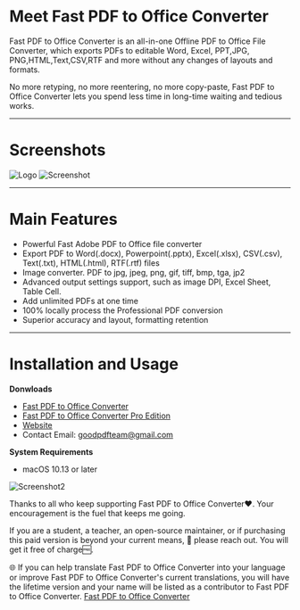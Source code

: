 # **Meet Fast PDF to Office Converter**
Fast PDF to Office Converter is an all-in-one Offline PDF to Office File Converter, which exports PDFs to editable Word, Excel, PPT,JPG, PNG,HTML,Text,CSV,RTF and more without any changes of layouts and formats.

No more retyping, no more reentering, no more copy-paste, Fast PDF to Office Converter lets you spend less time in long-time waiting and tedious works. 

***

# **Screenshots**
 ![Logo](https://is1-ssl.mzstatic.com/image/thumb/Purple211/v4/97/86/d3/9786d388-5485-4dc2-4c51-f930713e2c64/AppIcon-0-0-85-220-0-0-4-0-2x.png/460x0w.webp)
 ![Screenshot](https://is1-ssl.mzstatic.com/image/thumb/PurpleSource221/v4/45/8e/4d/458e4d1a-9a4e-6d58-cfa5-48b9c26338a9/New_EN_1.png/626x0w.webp)

***

# **Main Features**
* Powerful Fast Adobe PDF to Office file converter
* Export PDF to Word(.docx), Powerpoint(.pptx), Excel(.xlsx), CSV(.csv), Text(.txt), HTML(.html), RTF(.rtf) files
* Image converter. PDF to jpg, jpeg, png, gif, tiff, bmp, tga, jp2
* Advanced output settings support, such as image DPI, Excel Sheet, Table Cell.
* Add unlimited PDFs at one time
* 100% locally process the Professional PDF conversion
* Superior accuracy and layout, formatting retention

***

# **Installation and Usage**
**Donwloads**
* [Fast PDF to Office Converter](https://apps.apple.com/us/app/fast-pdf-to-office-converter/id6736963227?mt=12)
* [Fast PDF to Office Converter Pro Edition](https://apps.apple.com/us/app/fast-pdf-to-word-pro-edition/id6738724881)
* [Website](https://sites.google.com/view/good-pdf)
* Contact Email: goodpdfteam@gmail.com

**System Requirements**
* macOS 10.13 or later

![Screenshot2](https://is1-ssl.mzstatic.com/image/thumb/PurpleSource221/v4/a5/36/4f/a5364f46-ea59-9134-3adf-39e84d1083a9/New_EN_2.png/626x0w.webp)


Thanks to all who keep supporting Fast PDF to Office Converter❤️.
Your encouragement is the fuel that keeps me going.

If you are a student, a teacher, an open-source maintainer, or if purchasing this paid version is beyond your current means,
👋 please reach out. You will get it free of charge🆓️. 

🌐️ If you can help translate Fast PDF to Office Converter into your language or improve Fast PDF to Office Converter's current translations, 
you will have the lifetime version and your name will be listed as a contributor to Fast PDF to Office Converter.
[Fast PDF to Office Converter](https://apps.apple.com/us/app/fast-pdf-to-office-converter/id6736963227?mt=12)
